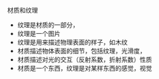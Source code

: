 材质和纹理

- 纹理是材质的一部分，
- 纹理是一个图片
- 纹理是用来描述物理表面的样子，如木纹
- 材质描述物体表面的细节，包括纹理，光滑度，
- 材质描述对光的交互（反射系数，折射系数）性质
- 材质是一个东西，纹理是对某样东西的感觉，视觉
